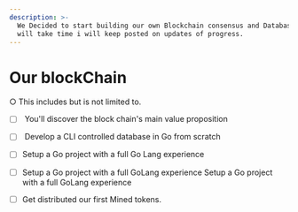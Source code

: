 ```yaml
---
description: >-
  We Decided to start building our own Blockchain consensus and Database. this
  will take time i will keep posted on updates of progress.
---
```


# Our blockChain

○ This includes but is not limited to.

* [ ] &#x20;You'll discover the block chain's main value proposition
* [ ] &#x20;Develop a CLI controlled database in Go from scratch
* [ ] Setup a Go project with a full Go Lang experience
* [ ] Setup a Go project with a full GoLang experience Setup a Go project with a full GoLang experience
* [ ] Get distributed our first Mined tokens.

